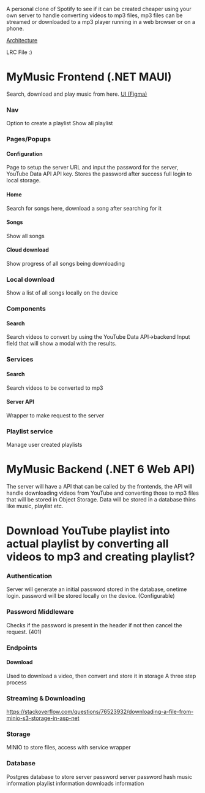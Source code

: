 A personal clone of Spotify to see if it can be created cheaper using your own server to handle converting videos to mp3 files, mp3 files can be streamed or downloaded to a mp3 player running in a web browser or on a phone.

[Architecture](https://drive.google.com/file/d/1piXXR4OJywxrwHlFv3x89VZuT_wm_QbU/view?usp=sharing)

LRC File :)

# MyMusic Frontend (.NET MAUI)
Search, download and play music from here.
[UI (Figma)](https://www.figma.com/file/VkXHrNW3PIS2ou2nRswQA4/DarkUI%2FMusicPlayer-(Community)?type=design&mode=design&t=1GwHGTyWHWvkbKNF-1)

### Nav
Option to create a playlist
Show all playlist
### Pages/Popups

#### Configuration
Page to setup the server URL and input the password for the server, YouTube Data API
API key. Stores the password after success full login to local storage.

#### Home
Search for songs here, download a song after searching for it

#### Songs
Show all songs

#### Cloud download
Show progress of all songs being downloading

### Local download
Show a list of all songs locally on the device

### Components
#### Search
Search videos to convert by using the YouTube Data API->backend
Input field that will show a modal with the results.

### Services
#### Search
Search videos to be converted to mp3
#### Server API
Wrapper to make request to the server
### Playlist service
Manage user created playlists


# MyMusic Backend (.NET 6 Web API)
The server will have a API that can be called by the frontends, the API will handle downloading videos from YouTube and converting those to mp3 files that will be stored in Object Storage.
Data will be stored in a database thins like music, playlist etc. 

# Download YouTube playlist into actual playlist by converting all videos to mp3 and creating playlist?

### Authentication
Server will generate an initial password stored in the database, onetime login.
password will be stored locally on the device. (Configurable)

### Password Middleware
Checks if the password is present in the header if not then cancel the request. (401)

### Endpoints

#### Download
Used to download a video, then convert and store it in storage
A three step process

### Streaming & Downloading
https://stackoverflow.com/questions/76523932/downloading-a-file-from-minio-s3-storage-in-asp-net

### Storage
MINIO to store files, access with service wrapper

### Database 
Postgres database to store
server password
server password hash
music information
playlist information
downloads information